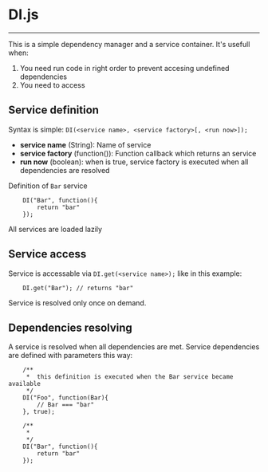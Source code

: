 # DI.js

----------------------

This is a simple dependency manager and a service container. It's usefull when:

1. You need run code in right order to prevent accesing undefined dependencies
2. You need to access  

## Service definition

Syntax is simple: `DI(<service name>, <service factory>[, <run now>]);`

- **service name** (String): Name of service
- **service factory** (function()): Function callback which returns an service
- **run now** (boolean): when is true, service factory is executed when all dependencies are resolved

Definition of `Bar` service

		DI("Bar", function(){
		    return "bar"
		});		
		
All services are loaded lazily

## Service access

Service is accessable via `DI.get(<service name>);` like in this example:

		DI.get("Bar"); // returns "bar"
		
Service is resolved only once on demand.

## Dependencies resolving

A service is resolved when all dependencies are met. Service dependencies are defined with parameters this way: 

		/**
		 *	this definition is executed when the Bar service became available
		 */
		DI("Foo", function(Bar){
		    // Bar === "bar"
		}, true);
		
		/**
		 * 
		 */
		DI("Bar", function(){
		    return "bar"
		});
